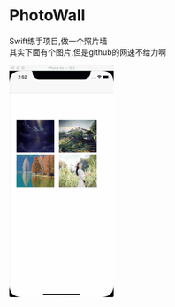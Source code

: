 # PhotoWall
Swift练手项目,做一个照片墙  
其实下面有个图片,但是github的网速不给力啊

![gif演示](https://github.com/guochaoshun/PhotoWall/blob/master/QQ20190529-145315.gif)

